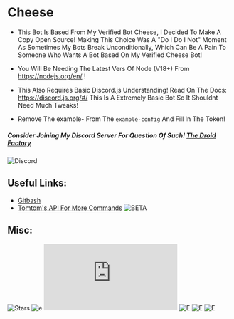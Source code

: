 # Cheese
- This Bot Is Based From My Verified Bot Cheese, I Decided To Make A Copy Open Source!
Making This Choice Was A "Do I Do I Not" Moment As Sometimes My Bots Break Unconditionally, Which Can Be A Pain To Someone Who Wants A Bot Based On My Verified Cheese Bot!

- You Will Be Needing The Latest Vers Of Node (V18+) From https://nodejs.org/en/ !
- This Also Requires Basic Discord.js Understanding! Read On The Docs: https://discord.js.org/#/ This Is A Extremely Basic Bot So It Shouldnt Need Much Tweaks!

- Remove The example- From The `example-config` And Fill In The Token!


##### Consider Joining My Discord Server For Question Of Such! [The Droid Factory](https://discord.gg/763gUAQDHq)
![Discord](https://img.shields.io/discord/1028696197424234626?color=red&label=Discord%20Online%20Members&logo=Discord&logoColor=purple&style=for-the-badge)


## Useful Links:

- [Gitbash](https://gitforwindows.org/)
- [Tomtom's API For More Commands](http://tomtomvader298.uk/api/)
![BETA](https://img.shields.io/badge/Status-Active-purple?&style=for-the-badge)

## Misc:
![Stars](https://img.shields.io/github/stars/Tomtom-Skywalker/cheese?&style=for-the-badge) ![e](https://img.shields.io/maintenance/yes/2022?&style=for-the-badge) ![E](https://img.shields.io/node/v/discord.js?&style=for-the-badge) ![E](https://img.shields.io/github/repo-size/Tomtom-Skywalker/cheese?&style=for-the-badge) ![E](https://img.shields.io/github/sponsors/Tomtom-Skywalker?&style=for-the-badge) ![E](https://img.shields.io/github/checks-status/Tomtom-Skywalker/cheese/main?&style=for-the-badge)
